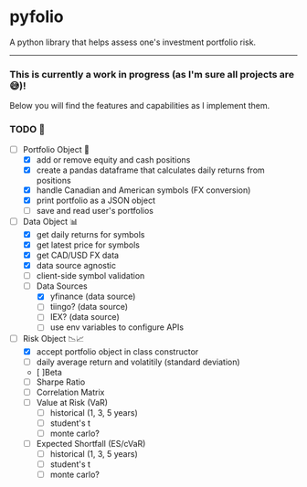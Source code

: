 # pyfolio
A python library that helps assess one's investment portfolio risk.

---

### This is currently a work in progress (as I'm sure all projects are 😅)!
Below you will find the features and capabilities as I implement them.

### TODO 📝
- [ ] Portfolio Object 📁
  - [x] add or remove equity and cash positions
  - [x] create a pandas dataframe that calculates daily returns from positions
  - [x] handle Canadian and American symbols (FX conversion)
  - [x] print portfolio as a JSON object
  - [ ] save and read user's portfolios
- [ ] Data Object 📊
  - [x] get daily returns for symbols
  - [x] get latest price for symbols
  - [x] get CAD/USD FX data
  - [x] data source agnostic
  - [ ] client-side symbol validation
  - [ ] Data Sources
    - [x] yfinance (data source)
    - [ ] tiingo? (data source)
    - [ ] IEX? (data source)
    - [ ] use env variables to configure APIs
- [ ] Risk Object 📉📈
  - [x] accept portfolio object in class constructor
  - [ ] daily average return and volatitily (standard deviation)
  - [ ]Beta
  - [ ] Sharpe Ratio
  - [ ] Correlation Matrix
  - [ ] Value at Risk (VaR)
    - [ ] historical (1, 3, 5 years)
    - [ ] student's t
    - [ ] monte carlo?
  - [ ] Expected Shortfall (ES/cVaR)
    - [ ] historical (1, 3, 5 years)
    - [ ] student's t
    - [ ] monte carlo?
